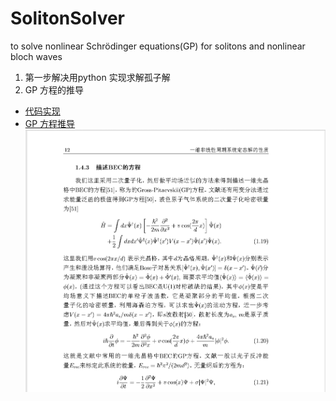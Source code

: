# SolitonSolver
to solve nonlinear Schrödinger equations(GP) for solitons and nonlinear bloch waves
1. 第一步解决用python 实现求解孤子解
2. GP 方程的推导
 - [代码实现](https://nbviewer.jupyter.org/github/xuleichao/SolitonSolver/blob/master/fsolver.ipynb)
 - [GP 方程推导](https://nbviewer.jupyter.org/github/xuleichao/SolitonSolver/blob/master/GP%E6%96%B9%E7%A8%8B%E6%8E%A8%E5%AF%BC%EF%BC%8D%E5%8F%98%E5%88%86%E6%B3%95.ipynb)
![文献注释](https://github.com/xuleichao/SolitonSolver/blob/master/files/conference_conmment.png)

